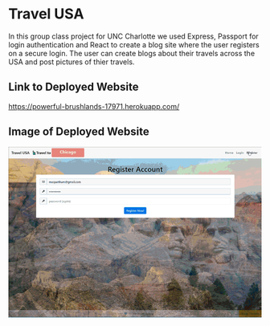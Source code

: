 # Travel USA
In this group class project for UNC Charlotte we used Express, Passport for login authentication and React to create a blog site where the user registers on a secure login.  The user can create blogs about their travels across the USA and post pictures of thier travels.

## Link to Deployed Website

https://powerful-brushlands-17971.herokuapp.com/

## Image of Deployed Website
![](website.gif)
